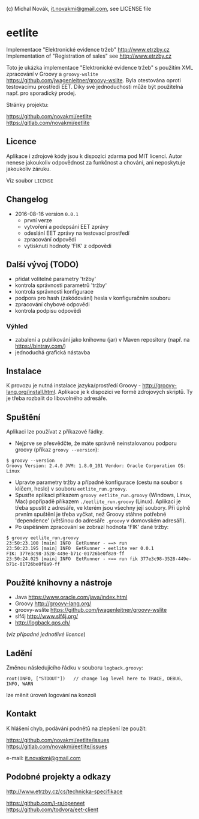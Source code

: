 (c) Michal Novák, it.novakmi@gmail.com, see LICENSE file

# eetlite 

Implementace "Elektronické evidence tržeb"  http://www.etrzby.cz  
Implementation of  "Registration of sales" see  http://www.etrzby.cz

Toto je ukázka implementace "Elektronické evidence tržeb" s použitím XML zpracování v Groovy 
a `groovy-wslite` https://github.com/jwagenleitner/groovy-wslite. Byla otestována oproti testovacímu prostředí EET.
Díky své jednoduchosti může být použitelná např. pro sporadický prodej.

Stránky projektu:  
 
https://github.com/novakmi/eetlite  
https://gitlab.com/novakmi/eetlite

## Licence

Aplikace i zdrojové kódy jsou k dispozici zdarma pod MIT licencí. 
Autor nenese jakoukoliv odpovědnost za funkčnost a chování, ani neposkytuje jakoukoliv záruku.

Viz soubor `LICENSE`

## Changelog

* 2016-08-16 version `0.0.1`  
   * první verze
   * vytvoření a podepsání EET zprávy
   * odeslání EET zprávy na testovací prostředí
   * zpracování odpovědi
   * vytisknutí hodnoty 'FIK' z odpovědi

## Další vývoj (TODO)

* přidat volitelné parametry 'tržby'
* kontrola správnosti parametrů 'tržby'
* kontrola správnosti konfigurace
* podpora pro hash (zakódování) hesla v konfiguračním souboru
* zpracování chybové odpovědi
* kontrola podpisu odpovědi

### Výhled

* zabalení a publikování jako knihovnu (jar) v Maven repository (např. na https://bintray.com/)
* jednoduchá grafická nástavba

## Instalace

K provozu je nutná instalace jazyka/prostředí Groovy - http://groovy-lang.org/install.html.
Aplikace je k dispozici  ve formě zdrojových skriptů. Ty je třeba rozbalit do libovolného adresáře.

## Spuštění

Aplikaci lze používat z příkazové řádky.

* Nejprve se přesvědčte, že máte správně neinstalovanou podporu groovy (příkaz `groovy --version`):

`$ groovy --version`  
`Groovy Version: 2.4.0 JVM: 1.8.0_101 Vendor: Oracle Corporation OS: Linux`
           
* Upravte parametry tržby a případné konfigurace (cestu na soubor s klíčem, heslo) v souboru `eetlite_run.groovy`.
* Spusťte aplikaci přikazem `groovy eetlite_run.groovy` (Windows, Linux, Mac) popřípadě 
  příkazem `./eetlite_run.groovy` (Linux). Aplikaci je třeba spustit z adresáře, ve kterém jsou všechny její soubory.
  Při úplně prvním spuštění je třeba vyčkat, než Groovy stáhne potřebné 'dependence' (většinou do adresáře 
  `.groovy` v domovském adresáři).
* Po úspěšném zpracování se zobrazí hodnota 'FIK' dané tržby:
   
`$ groovy eetlite_run.groovy`         
`23:50:23.100 [main] INFO  EetRunner - ==> run`  
`23:50:23.195 [main] INFO  EetRunner - eetlite ver 0.0.1`  
`FIK: 377e3c98-3528-449e-b71c-01726be0f8a9-ff`  
`23:50:24.025 [main] INFO  EetRunner - <== run fik 377e3c98-3528-449e-b71c-01726be0f8a9-ff`  
   
## Použité knihovny a nástroje

* Java  https://www.oracle.com/java/index.html
* Groovy http://groovy-lang.org/
* groovy-wslite  https://github.com/jwagenleitner/groovy-wslite
* slf4j http://www.slf4j.org/
* http://logback.qos.ch/

(_viz případné jednotlivé licence_)   
   
## Ladění

Změnou následujícího řádku v souboru `logback.groovy`:

`root(INFO, ["STDOUT"])   // change log level here to TRACE, DEBUG, INFO, WARN`
    
lze měnit úroveň logování na konzoli 

## Kontakt

K hlášení chyb, podávání podnětů na zlepšení lze použít:  

https://github.com/novakmi/eetlite/issues  
https://gitlab.com/novakmi/eetlite/issues
  
e-mail: it.novakmi@gmail.com

## Podobné projekty a odkazy

http://www.etrzby.cz/cs/technicka-specifikace  

https://github.com/l-ra/openeet    
https://github.com/todvora/eet-client  
